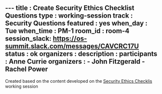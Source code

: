 \---
title        : Create Security Ethics Checklist Questions
type         : working-session
track        : Security Questions
featured     : yes
when_day     : Tue
when_time    : PM-1
room_id      : room-4
session_slack: https://os-summit.slack.com/messages/CAVCRC17U
status       : ok
organizers   :
description  :
participants : Anne Currie
organizers   :
    - John Fitzgerald
    - Rachel Power
---

Created based on the content developed on the [Security Ethics Checklis](/tracks/security-questions/working-sessions/security-ethical-exam/) working session

